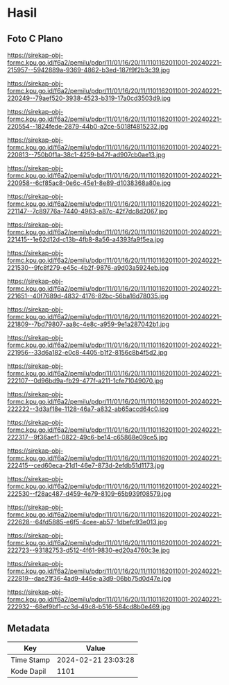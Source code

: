 # Hasil

## Foto C Plano

https://sirekap-obj-formc.kpu.go.id/f6a2/pemilu/pdpr/11/01/16/20/11/1101162011001-20240221-215957--5942889a-9369-4862-b3ed-187f9f2b3c39.jpg

https://sirekap-obj-formc.kpu.go.id/f6a2/pemilu/pdpr/11/01/16/20/11/1101162011001-20240221-220249--79aef520-3938-4523-b319-17a0cd3503d9.jpg

https://sirekap-obj-formc.kpu.go.id/f6a2/pemilu/pdpr/11/01/16/20/11/1101162011001-20240221-220554--1824fede-2879-44b0-a2ce-5018f4815232.jpg

https://sirekap-obj-formc.kpu.go.id/f6a2/pemilu/pdpr/11/01/16/20/11/1101162011001-20240221-220813--750b0f1a-38c1-4259-b47f-ad907cb0ae13.jpg

https://sirekap-obj-formc.kpu.go.id/f6a2/pemilu/pdpr/11/01/16/20/11/1101162011001-20240221-220958--6cf85ac8-0e6c-45e1-8e89-d1038368a80e.jpg

https://sirekap-obj-formc.kpu.go.id/f6a2/pemilu/pdpr/11/01/16/20/11/1101162011001-20240221-221147--7c89776a-7440-4963-a87c-42f7dc8d2067.jpg

https://sirekap-obj-formc.kpu.go.id/f6a2/pemilu/pdpr/11/01/16/20/11/1101162011001-20240221-221415--1e62d12d-c13b-4fb8-8a56-a4393fa9f5ea.jpg

https://sirekap-obj-formc.kpu.go.id/f6a2/pemilu/pdpr/11/01/16/20/11/1101162011001-20240221-221530--9fc8f279-e45c-4b2f-9876-a9d03a5924eb.jpg

https://sirekap-obj-formc.kpu.go.id/f6a2/pemilu/pdpr/11/01/16/20/11/1101162011001-20240221-221651--40f7689d-4832-4176-82bc-56ba16d78035.jpg

https://sirekap-obj-formc.kpu.go.id/f6a2/pemilu/pdpr/11/01/16/20/11/1101162011001-20240221-221809--7bd79807-aa8c-4e8c-a959-9e1a287042b1.jpg

https://sirekap-obj-formc.kpu.go.id/f6a2/pemilu/pdpr/11/01/16/20/11/1101162011001-20240221-221956--33d6a182-e0c8-4405-b1f2-8156c8b4f5d2.jpg

https://sirekap-obj-formc.kpu.go.id/f6a2/pemilu/pdpr/11/01/16/20/11/1101162011001-20240221-222107--0d96bd9a-fb29-477f-a211-1cfe71049070.jpg

https://sirekap-obj-formc.kpu.go.id/f6a2/pemilu/pdpr/11/01/16/20/11/1101162011001-20240221-222222--3d3af18e-1128-46a7-a832-ab65accd64c0.jpg

https://sirekap-obj-formc.kpu.go.id/f6a2/pemilu/pdpr/11/01/16/20/11/1101162011001-20240221-222317--9f36aef1-0822-49c6-be14-c65868e09ce5.jpg

https://sirekap-obj-formc.kpu.go.id/f6a2/pemilu/pdpr/11/01/16/20/11/1101162011001-20240221-222415--ced60eca-21d1-46e7-873d-2efdb51d1173.jpg

https://sirekap-obj-formc.kpu.go.id/f6a2/pemilu/pdpr/11/01/16/20/11/1101162011001-20240221-222530--f28ac487-d459-4e79-8109-65b939f08579.jpg

https://sirekap-obj-formc.kpu.go.id/f6a2/pemilu/pdpr/11/01/16/20/11/1101162011001-20240221-222628--64fd5885-e6f5-4cee-ab57-1dbefc93e013.jpg

https://sirekap-obj-formc.kpu.go.id/f6a2/pemilu/pdpr/11/01/16/20/11/1101162011001-20240221-222723--93182753-d512-4f61-9830-ed20a4760c3e.jpg

https://sirekap-obj-formc.kpu.go.id/f6a2/pemilu/pdpr/11/01/16/20/11/1101162011001-20240221-222819--dae21f36-4ad9-446e-a3d9-06bb75d0d47e.jpg

https://sirekap-obj-formc.kpu.go.id/f6a2/pemilu/pdpr/11/01/16/20/11/1101162011001-20240221-222932--68ef9bf1-cc3d-49c8-b516-584cd8b0e469.jpg


## Metadata

| Key        | Value               |
| ---------- | ------------------- |
| Time Stamp | 2024-02-21 23:03:28 |
| Kode Dapil | 1101                |



